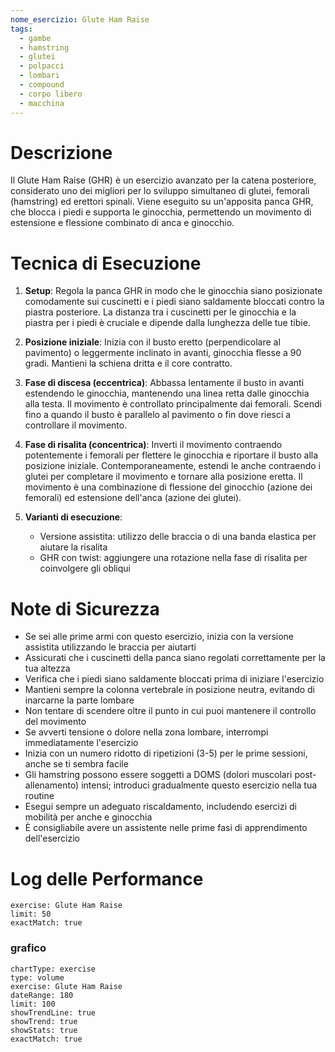 ```yaml
---
nome_esercizio: Glute Ham Raise
tags:
  - gambe
  - hamstring
  - glutei
  - polpacci
  - lombari
  - compound
  - corpo libero
  - macchina
---
```


# Descrizione

Il Glute Ham Raise (GHR) è un esercizio avanzato per la catena posteriore, considerato uno dei migliori per lo sviluppo simultaneo di glutei, femorali (hamstring) ed erettori spinali. Viene eseguito su un'apposita panca GHR, che blocca i piedi e supporta le ginocchia, permettendo un movimento di estensione e flessione combinato di anca e ginocchio.

# Tecnica di Esecuzione

1.  **Setup**: Regola la panca GHR in modo che le ginocchia siano posizionate comodamente sui cuscinetti e i piedi siano saldamente bloccati contro la piastra posteriore. La distanza tra i cuscinetti per le ginocchia e la piastra per i piedi è cruciale e dipende dalla lunghezza delle tue tibie.
2.  **Posizione iniziale**: Inizia con il busto eretto (perpendicolare al pavimento) o leggermente inclinato in avanti, ginocchia flesse a 90 gradi. Mantieni la schiena dritta e il core contratto.
3.  **Fase di discesa (eccentrica)**: Abbassa lentamente il busto in avanti estendendo le ginocchia, mantenendo una linea retta dalle ginocchia alla testa. Il movimento è controllato principalmente dai femorali. Scendi fino a quando il busto è parallelo al pavimento o fin dove riesci a controllare il movimento.
4.  **Fase di risalita (concentrica)**: Inverti il movimento contraendo potentemente i femorali per flettere le ginocchia e riportare il busto alla posizione iniziale. Contemporaneamente, estendi le anche contraendo i glutei per completare il movimento e tornare alla posizione eretta. Il movimento è una combinazione di flessione del ginocchio (azione dei femorali) ed estensione dell'anca (azione dei glutei).

5.  **Varianti di esecuzione**:
    - Versione assistita: utilizzo delle braccia o di una banda elastica per aiutare la risalita
    - GHR con twist: aggiungere una rotazione nella fase di risalita per coinvolgere gli obliqui

# Note di Sicurezza

- Se sei alle prime armi con questo esercizio, inizia con la versione assistita utilizzando le braccia per aiutarti
- Assicurati che i cuscinetti della panca siano regolati correttamente per la tua altezza
- Verifica che i piedi siano saldamente bloccati prima di iniziare l'esercizio
- Mantieni sempre la colonna vertebrale in posizione neutra, evitando di inarcarne la parte lombare
- Non tentare di scendere oltre il punto in cui puoi mantenere il controllo del movimento
- Se avverti tensione o dolore nella zona lombare, interrompi immediatamente l'esercizio
- Inizia con un numero ridotto di ripetizioni (3-5) per le prime sessioni, anche se ti sembra facile
- Gli hamstring possono essere soggetti a DOMS (dolori muscolari post-allenamento) intensi; introduci gradualmente questo esercizio nella tua routine
- Esegui sempre un adeguato riscaldamento, includendo esercizi di mobilità per anche e ginocchia
- È consigliabile avere un assistente nelle prime fasi di apprendimento dell'esercizio

# Log delle Performance

```workout-log
exercise: Glute Ham Raise
limit: 50
exactMatch: true
```

### grafico

```workout-chart
chartType: exercise
type: volume
exercise: Glute Ham Raise
dateRange: 180
limit: 100
showTrendLine: true
showTrend: true
showStats: true
exactMatch: true
```
